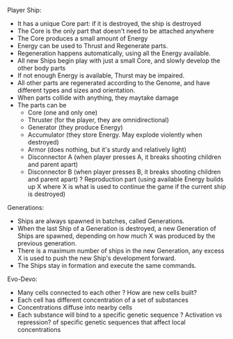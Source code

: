 
Player Ship:
- It has a unique Core part: if it is destroyed, the ship is destroyed
- The Core is the only part that doesn't need to be attached anywhere
- The Core produces a small amount of Energy
- Energy can be used to Thrust and Regenerate parts.
- Regeneration happens automatically, using all the Energy available.
- All new Ships begin play with just a small Core, and slowly develop the other body parts
- If not enough Energy is available, Thurst may be impaired.
- All other parts are regenerated according to the Genome, and have different types and sizes and orientation.
- When parts collide with anything, they maytake damage
- The parts can be
  * Core (one and only one)
  * Thruster (for the player, they are omnidirectional)
  * Generator (they produce Energy)
  * Accumulator (they store Energy. May explode violently when destroyed)
  * Armor (does nothing, but it's sturdy and relatively light)
  * Disconnector A (when player presses A, it breaks shooting children and parent apart)
  * Disconnector B (when player presses B, it breaks shooting children and parent apart)
  ? Reproduction part (using available Energy builds up X where X is what is used to continue the game if the current ship is destroyed)


Generations:
- Ships are always spawned in batches, called Generations.
- When the last Ship of a Generation is destroyed, a new Generation of Ships are spawned, depending on how much X was produced by the previous generation.
- There is a maximum number of ships in the new Generation, any excess X is used to push the new Ship's development forward.
- The Ships stay in formation and execute the same commands.




Evo-Devo:
- Many cells connected to each other
? How are new cells built?
- Each cell has different concentration of a set of substances
- Concentrations diffuse into nearby cells
- Each substance will bind to a specific genetic sequence
? Activation vs repression? of specific genetic sequences that affect local concentrations







